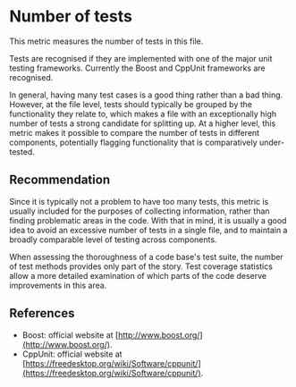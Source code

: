 # Number of tests
This metric measures the number of tests in this file.

Tests are recognised if they are implemented with one of the major unit testing frameworks. Currently the Boost and CppUnit frameworks are recognised.

In general, having many test cases is a good thing rather than a bad thing. However, at the file level, tests should typically be grouped by the functionality they relate to, which makes a file with an exceptionally high number of tests a strong candidate for splitting up. At a higher level, this metric makes it possible to compare the number of tests in different components, potentially flagging functionality that is comparatively under-tested.


## Recommendation
Since it is typically not a problem to have too many tests, this metric is usually included for the purposes of collecting information, rather than finding problematic areas in the code. With that in mind, it is usually a good idea to avoid an excessive number of tests in a single file, and to maintain a broadly comparable level of testing across components.

When assessing the thoroughness of a code base's test suite, the number of test methods provides only part of the story. Test coverage statistics allow a more detailed examination of which parts of the code deserve improvements in this area.


## References
* Boost: official website at [http://www.boost.org/](http://www.boost.org/).
* CppUnit: official website at [https://freedesktop.org/wiki/Software/cppunit/](https://freedesktop.org/wiki/Software/cppunit/).
